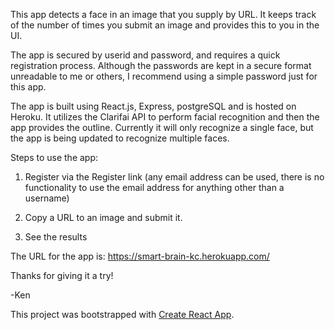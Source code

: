 This app detects a face in an image that you supply by URL. It keeps track of the number of times you submit an image and provides this to you in the UI.

The app is secured by userid and password, and requires a quick registration process. Although the passwords are kept in a secure format unreadable to me or others, I recommend using a simple password just for this app.

The app is built using React.js, Express, postgreSQL and is hosted on Heroku. 
It utilizes the Clarifai API to perform facial recognition and then the app provides the outline. Currently it will only recognize a single face, but the app is being updated to recognize multiple faces.

Steps to use the app:
1) Register via the Register link (any email address can be used, there is no functionality to use the email address for anything other than a username)

2) Copy a URL to an image and submit it.

3) See the results

The URL for the app is: https://smart-brain-kc.herokuapp.com/

Thanks for giving it a try!

-Ken

This project was bootstrapped with [Create React App](https://github.com/facebook/create-react-app).

